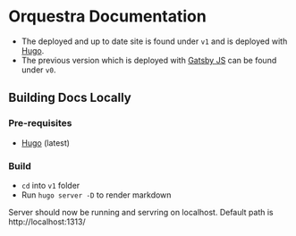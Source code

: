 # Orquestra Documentation
- The deployed and up to date site is found under `v1` and is deployed with [Hugo](https://gohugo.io/). 
- The previous version which is deployed with [Gatsby JS](https://www.gatsbyjs.org/) can be found under `v0`.

## Building Docs Locally

### Pre-requisites
* [Hugo](https://gohugo.io/getting-started/installing/) (latest) 

### Build
* `cd` into `v1` folder
* Run `hugo server -D` to render markdown

Server should now be running and servring on localhost. Default path is http://localhost:1313/

